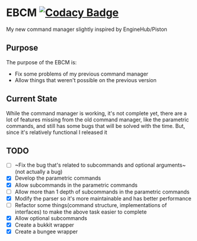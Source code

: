 # EBCM [![Codacy Badge](https://api.codacy.com/project/badge/Grade/78392a0229da4390a2069ab0efc24534)](https://www.codacy.com/manual/FixedDev/EBCM?utm_source=github.com&amp;utm_medium=referral&amp;utm_content=FixedDev/EBCM&amp;utm_campaign=Badge_Grade)
My new command manager slightly inspired by EngineHub/Piston
## Purpose
The purpose of the EBCM is:
  * Fix some problems of my previous command manager
  * Allow things that weren't possible on the previous version
## Current State
While the command manager is working, it's not complete yet, there are a lot of features missing from the old command manager,
like the parametric commands, and still has some bugs that will be solved with the time. But, since it's relatively functional I released it
## TODO
* [ ] ~Fix the bug that's related to subcommands and optional arguments~(not actually a bug)
* [x] Develop the parametric commands
* [x] Allow subcommands in the parametric commands
* [ ] Allow more than 1 depth of subcommands in the parametric commands 
* [x] Modify the parser so it's more maintainable and has better performance
* [ ] Refactor some things(command structure, implementations of interfaces) to make the above task easier to complete
* [x] Allow optional subcommands
* [x] Create a bukkit wrapper
* [x] Create a bungee wrapper
